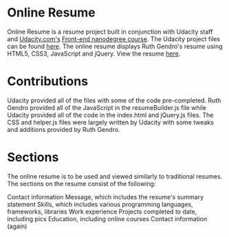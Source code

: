 # Online Resume

Online Resume is a resume project built in conjunction with Udacity staff and [Udacity.com's](https://www.udacity.com/) [Front-end nanodegree course](https://www.udacity.com/course/front-end-web-developer-nanodegree--nd001). The Udacity project files can be found [here](https://github.com/udacity/frontend-nanodegree-resume). The online resume displays Ruth Gendro's resume using HTML5, CSS3, JavaScript and jQuery. View the resume [here](https://ruthgendro.github.io/Resume/).

# Contributions

Udacity provided all of the files with some of the code pre-completed. Ruth Gendro provided all of the JavaScript in the resumeBuilder.js file while Udacity provided all of the code in the index.html and jQuery.js files. The CSS and helper.js files were largely written by Udacity with some tweaks and additions provided by Ruth Gendro.

# Sections

The online resume is to be used and viewed similarly to traditional resumes. The sections on the resume consist of the following:

Contact information
Message, which includes the resume's summary statement
Skills, which includes various programming languages, frameworks, libraries
Work experience
Projects completed to date, including pics
Education, including online courses
Contact information (again)


